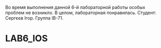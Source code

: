 Во время выполнения данной 6-й лабораторной работы особых проблем не возникло. В целом, лабораторная понравилась.
Студент: Сергєєв Ігор. Группа ІВ-71.
# LAB6_IOS
